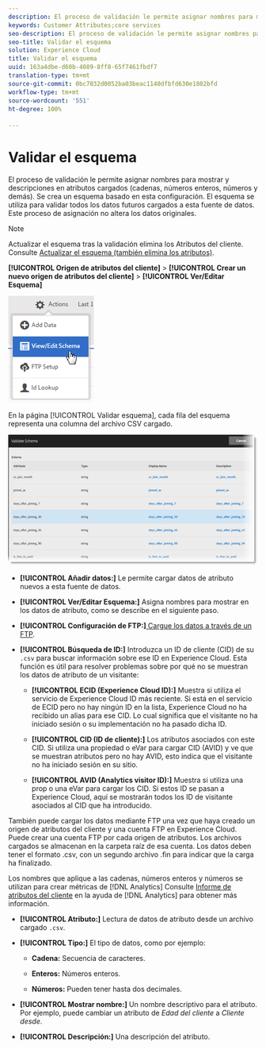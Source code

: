 ```yaml
---
description: El proceso de validación le permite asignar nombres para mostrar y descripciones en atributos cargados (cadenas, números enteros, números y demás). Se crea un esquema basado en esta configuración. El esquema se utiliza para validar todos los datos futuros cargados a esta fuente de datos. Este proceso de asignación no altera los datos originales.
keywords: Customer Attributes;core services
seo-description: El proceso de validación le permite asignar nombres para mostrar y descripciones en atributos cargados (cadenas, números enteros, números y demás). Se crea un esquema basado en esta configuración. El esquema se utiliza para validar todos los datos futuros cargados a esta fuente de datos. Este proceso de asignación no altera los datos originales.
seo-title: Validar el esquema
solution: Experience Cloud
title: Validar el esquema
uuid: 163a4dbe-d60b-4089-8ff8-65f7461fbdf7
translation-type: tm+mt
source-git-commit: 0bc7032d0052ba03beac1140dfbfd630e1802bfd
workflow-type: tm+mt
source-wordcount: '551'
ht-degree: 100%

---
```



# Validar el esquema

El proceso de validación le permite asignar nombres para mostrar y descripciones en atributos cargados (cadenas, números enteros, números y demás). Se crea un esquema basado en esta configuración. El esquema se utiliza para validar todos los datos futuros cargados a esta fuente de datos. Este proceso de asignación no altera los datos originales.

>[!NOTE]
>
>Actualizar el esquema tras la validación elimina los Atributos del cliente. Consulte [Actualizar el esquema (también elimina los atributos)](../attributes/t-crs-usecase.md#task_6568898BB7C44A42ABFB86532B89063C).

**[!UICONTROL Origen de atributos del cliente]** > **[!UICONTROL Crear un nuevo origen de atributos del cliente]** > **[!UICONTROL Ver/Editar Esquema]**

![](assets/view_edit_schema.png)

En la página [!UICONTROL Validar esquema], cada fila del esquema representa una columna del archivo CSV cargado.

![](assets/06_crs_usecase.png)

* **[!UICONTROL Añadir datos:]** Le permite cargar datos de atributo nuevos a esta fuente de datos.

* **[!UICONTROL Ver/Editar Esquema:]** Asigna nombres para mostrar en los datos de atributo, como se describe en el siguiente paso.

* **[!UICONTROL Configuración de FTP:]**[ Cargue los datos a través de un FTP](../attributes/t-upload-attributes-ftp.md#task_591C3B6733424718A62453D2F8ADF73B).

* **[!UICONTROL Búsqueda de ID:]** Introduzca un ID de cliente (CID) de su `.csv` para buscar información sobre ese ID en Experience Cloud. Esta función es útil para resolver problemas sobre por qué no se muestran los datos de atributo de un visitante:

   * **[!UICONTROL ECID (Experience Cloud ID):]** Muestra si utiliza el servicio de Experience Cloud ID más reciente. Si está en el servicio de ECID pero no hay ningún ID en la lista, Experience Cloud no ha recibido un alias para ese CID. Lo cual significa que el visitante no ha iniciado sesión o su implementación no ha pasado dicha ID.

   * **[!UICONTROL CID (ID de cliente):]** Los atributos asociados con este CID. Si utiliza una propiedad o eVar para cargar CID (AVID) y ve que se muestran atributos pero no hay AVID, esto indica que el visitante no ha iniciado sesión en su sitio.

   * **[!UICONTROL AVID (Analytics visitor ID):]** Muestra si utiliza una prop o una eVar para cargar los CID. Si estos ID se pasan a Experience Cloud, aquí se mostrarán todos los ID de visitante asociados al CID que ha introducido.

También puede cargar los datos mediante FTP una vez que haya creado un origen de atributos del cliente y una cuenta FTP en Experience Cloud. Puede crear una cuenta FTP por cada origen de atributos. Los archivos cargados se almacenan en la carpeta raíz de esa cuenta. Los datos deben tener el formato .csv, con un segundo archivo .fin para indicar que la carga ha finalizado.

Los nombres que aplique a las cadenas, números enteros y números se utilizan para crear métricas de [!DNL Analytics] Consulte [Informe de atributos del cliente](https://docs.adobe.com/content/help/es-ES/core-services/interface/customer-attributes/attributes.html) en la ayuda de [!DNL Analytics] para obtener más información.

* **[!UICONTROL Atributo:]** Lectura de datos de atributo desde un archivo cargado `.csv`.

* **[!UICONTROL Tipo:]** El tipo de datos, como por ejemplo:

   * **Cadena:** Secuencia de caracteres.

   * **Enteros:** Números enteros.

   * **Números:** Pueden tener hasta dos decimales.

* **[!UICONTROL Mostrar nombre:]** Un nombre descriptivo para el atributo. Por ejemplo, puede cambiar un atributo de *Edad del cliente* a *Cliente desde*.

* **[!UICONTROL Descripción:]** Una descripción del atributo.
